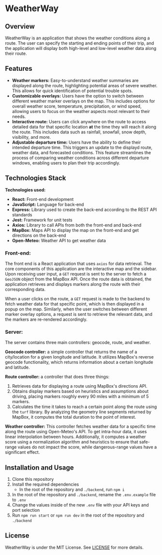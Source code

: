 # WeatherWay
## Overview
WeatherWay is an application that shows the weather conditions along a route. The user can specify the starting and ending points of their trip, and the application will display both high-level and low-level weather data along their route.

## Features  
- <strong>Weather markers:</strong>  Easy-to-understand weather summaries are displayed along the route,
highlighting potential areas of severe weather. This allows for quick identification of potential trouble spots.
- <strong>Customizable overlays:</strong> Users have the option to switch between different weather marker overlays on the map.
This includes options for overall weather score, temperature, precipitation, or wind speed, allowing users to focus on the weather aspects most relevant to their needs.
- <strong>Interactive route:</strong> Users can click anywhere on the route to access detailed data for that specific location <strong>at</strong> the time they will reach it along the route. This includes data such as rainfall, snowfall, snow depth, visibility, and more. 
- <strong>Adjustable departure time:</strong> Users have the ability to define their intended departure time. This triggers an update to the displayd route, weather data, and forecasted conditions. This feature streamlines the process of comparing weather conditions across different departure windows, enabling users to plan their trip accordingly. 

## Technologies Stack
<strong>Technologies used: </strong>
- <strong>React:</strong> Front-end development
- <strong>JavaScript:</strong> Language for back-end
- <strong>Express:</strong> Library used to create the back-end according to the REST API standards
- <strong>Jest:</strong> Framework for unit tests
- <strong>Axios:</strong> Library to call APIs from both the front-end and back-end
- <strong>MapBox:</strong> Maps API to display the map on the front-end and get directions on the back-end
- <strong>Open-Meteo:</strong> Weather API to get weather data

### Front-end:
The front end is a React application that uses `axios` for data retrieval. The core components of this application are the interactive map and the sidebar. Upon receiving user input, a `GET` request is sent to the server to fetch a `GeoJSON` object from the MapBox API. Once the route data is obtained, the application retrieves and displays markers along the route with their corresponding data.

When a user clicks on the route, a `GET` request is made to the backend to fetch weather data for that specific point, which is then displayed in a popup on the map. Similarly, when the user switches between different marker overlay options, a request is sent to retrieve the relevant data, and the markers are re-rendered accordingly.

### Server:
The server contains three main controllers: geocode, route, and weather.

<strong>Geocode controller:</strong> a simple controller that returns the name of a city/location for a given longitude and latitude. It utilizes MapBox's reverse geocode functionality, which returns information about a certain longitude and latitude.

<strong>Route controller:</strong> a controller that does three things: 

1. Retrieves data for displaying a route using MapBox's directions API.
2. Obtains display markers based on heuristics and assumptions about driving, placing markers roughly every 90 miles with a minimum of 5 markers.
3. Calculates the time it takes to reach a certain point along the route using the `turf` library. By analyzing the geometry line segments returned by MapBox, it computes the total duration to the point of interest.

<strong>Weather controller:</strong>
This controller fetches weather data for a specific time along the route using Open-Meteo's API. To get intra-hour data, it uses linear interpolation between hours. Additionally, it computes a weather score using a normalization algorithm and heuristics to ensure that safe-range values do not impact the score, while dangerous-range values have a significant effect.

## Installation and Usage
1. Clone this repository
2. Install the required dependencies
    - In the root of the repository and `./backend`, run `npm i`
3. In the root of the repository and `./backend`, rename the `.env.example` file to `.env`
4. Change the values inside of the new `.env` file with your API keys and port selection
5. Run `npm run start` or `npm run dev` in the root of the repository and `./backend`

## License

WeatherWay is under the MIT License. See [LICENSE](./LICENSE) for more details.